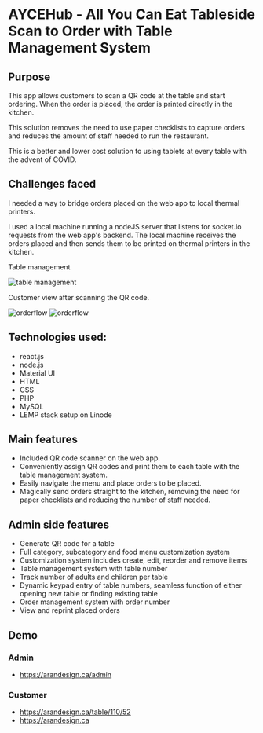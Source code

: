 # AYCEHub - All You Can Eat Tableside Scan to Order with Table Management System

## Purpose
This app allows customers to scan a QR code at the table and start ordering. When the order is placed, the order is printed directly in the kitchen.

This solution removes the need to use paper checklists to capture orders and reduces the amount of staff needed to run the restaurant.

This is a better and lower cost solution to using tablets at every table with the advent of COVID.

## Challenges faced
I needed a way to bridge orders placed on the web app to local thermal printers.

I used a local machine running a nodeJS server that listens for socket.io requests from the web app's backend. The local machine receives the orders placed and then sends them to be printed on thermal printers in the kitchen.
 
 Table management
 
 ![table management](https://msmtech.ca/wp-content/uploads/2022/04/1-2.jpg)
 
 Customer view after scanning the QR code.
 
 ![orderflow](https://msmtech.ca/wp-content/uploads/2022/04/4-2.jpg)
 ![orderflow](https://msmtech.ca/wp-content/uploads/2022/04/2-3.jpg)

 
## Technologies used:
- react.js
- node.js
- Material UI
- HTML
- CSS
- PHP
- MySQL
- LEMP stack setup on Linode

## Main features
- Included QR code scanner on the web app.
- Conveniently assign QR codes and print them to each table with the table management system.
- Easily navigate the menu and place orders to be placed.
- Magically send orders straight to the kitchen, removing the need for paper checklists and reducing the number of staff needed.

## Admin side features
- Generate QR code for a table
- Full category, subcategory and food menu customization system
- Customization system includes create, edit, reorder and remove items
- Table management system with table number
- Track number of adults and children per table
- Dynamic keypad entry of table numbers, seamless function of either opening new table or finding existing table
- Order management system with order number
- View and reprint placed orders

## Demo
### Admin
- https://arandesign.ca/admin

### Customer
- https://arandesign.ca/table/110/52
- https://arandesign.ca
